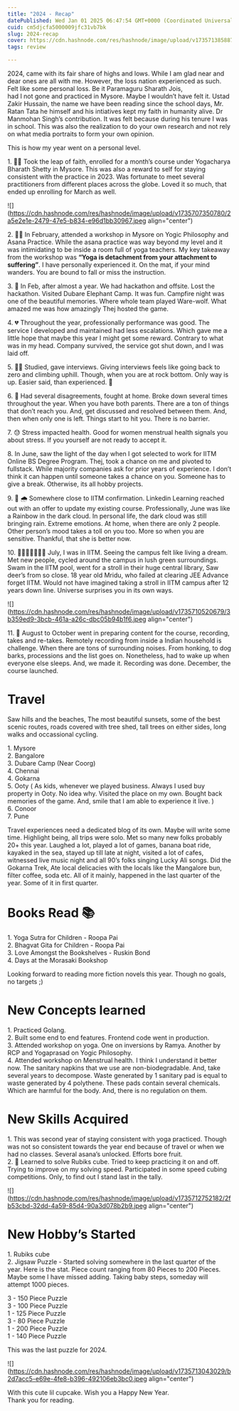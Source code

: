 ```yaml
---
title: "2024 - Recap"
datePublished: Wed Jan 01 2025 06:47:54 GMT+0000 (Coordinated Universal Time)
cuid: cm5djcfa5000009jfc31vb7bk
slug: 2024-recap
cover: https://cdn.hashnode.com/res/hashnode/image/upload/v1735713858875/ece3dd9f-547c-4157-9087-9713ba1b0520.jpeg
tags: review

---
```


2024, came with its fair share of highs and lows. While I am glad near and dear ones are all with me. However, the loss nation experienced as such. Felt like some personal loss. Be it Paramaguru Sharath Jois,  
had I not gone and practiced in Mysore. Maybe I wouldn’t have felt it. Ustad Zakir Hussain, the name we have been reading since the school days, Mr. Ratan Tata he himself and his intiatives kept my faith in humanity alive. Dr Manmohan Singh’s contribution. It was felt because during his tenure I was in school. This was also the realization to do your own research and not rely on what media portraits to form your own opinion.

This is how my year went on a personal level.

1\. 🤸‍♀️ Took the leap of faith, enrolled for a month’s course under Yogacharya Bharath Shetty in Mysore. This was also a reward to self for staying consistent with the practice in 2023. Was fortunate to meet several practitioners from different places across the globe. Loved it so much, that ended up enrolling for March as well.

![](https://cdn.hashnode.com/res/hashnode/image/upload/v1735707350780/2a5e2e1e-2479-47e5-b834-e96d1bb30967.jpeg align="center")

2\. 🧘‍♀️ In February, attended a workshop in Mysore on Yogic Philosophy and Asana Practice. While the asana practice was way beyond my level and it was intimidating to be inside a room full of yoga teachers. My key takeaway from the workshop was **“Yoga is detachment from your attachment to suffering”**. I have personally experienced it. On the mat, if your mind wanders. You are bound to fall or miss the instruction.

3\. 🙂 In Feb, after almost a year. We had hackathon and offsite. Lost the hackathon. Visited Dubare Elephant Camp. It was fun. Campfire night was one of the beautiful memories. Where whole team played Ware-wolf. What amazed me was how amazingly Thej hosted the game.

4\. 💔 Throughout the year, professionally performance was good. The service I developed and maintained had less escalations. Which gave me a little hope that maybe this year I might get some reward. Contrary to what was in my head. Company survived, the service got shut down, and I was laid off.

5\. 🧑‍💻 Studied, gave interviews. Giving interviews feels like going back to zero and climbing uphill. Though, when you are at rock bottom. Only way is up. Easier said, than experienced. 🎈

6\. 🥲 Had several disagreements, fought at home. Broke down several times throughout the year. When you have both parents. There are a ton of things that don’t reach you. And, get discussed and resolved between them. And, then when only one is left. Things start to hit you. There is no barrier.

7\. 😓 Stress impacted health. Good for women menstrual health signals you about stress. If you yourself are not ready to accept it.

8\. In June, saw the light of the day when I got selected to work for IITM Online BS Degree Program. Thej, took a chance on me and pivoted to fullstack. While majority companies ask for prior years of experience. I don’t think it can happen until someone takes a chance on you. Someone has to give a break. Otherwise, its all hobby projects.

9\. 🌈 🌧️ Somewhere close to IITM confirmation. Linkedin Learning reached out with an offer to update my existing course. Professionally, June was like a Rainbow in the dark cloud. In personal life, the dark cloud was still bringing rain. Extreme emotions. At home, when there are only 2 people. Other person’s mood takes a toll on you too. More so when you are sensitive. Thankful, that she is better now.

10\. 🦌🚴‍♀️🏊‍♀️🚶‍♀️ July, I was in IITM. Seeing the campus felt like living a dream. Met new people, cycled around the campus in lush green surroundings. Swam in the IITM pool, went for a stroll in their huge central library, Saw deer’s from so close. 18 year old Mridu, who failed at clearing JEE Advance forget IITM. Would not have imagined taking a stroll in IITM campus after 12 years down line. Universe surprises you in its own ways.

![](https://cdn.hashnode.com/res/hashnode/image/upload/v1735710520679/3b359ed9-3bcb-461a-a26c-dbc05b94b1f6.jpeg align="center")

11\. 💃 August to October went in preparing content for the course, recording, takes and re-takes. Remotely recording from inside a Indian household is challenge. When there are tons of surrounding noises. From honking, to dog barks, processions and the list goes on. Nonetheless, had to wake up when everyone else sleeps. And, we made it. Recording was done. December, the course launched.

# Travel

Saw hills and the beaches, The most beautiful sunsets, some of the best scenic routes, roads covered with tree shed, tall trees on either sides, long walks and occassional cycling.

1\. Mysore  
2\. Bangalore  
3\. Dubare Camp (Near Coorg)  
4\. Chennai  
4\. Gokarna  
5\. Ooty ( As kids, whenever we played business. Always I used buy property in Ooty. No idea why. Visited the place on my own. Bought back memories of the game. And, smile that I am able to experience it live. )  
6\. Conoor  
7\. Pune

Travel experiences need a dedicated blog of its own. Maybe will write some time. Highlight being, all trips were solo. Met so many new folks probably 20+ this year. Laughed a lot, played a lot of games, banana boat ride, kayaked in the sea, stayed up till late at night, visited a lot of cafes, witnessed live music night and all 90’s folks singing Lucky Ali songs. Did the Gokarna Trek, Ate local delicacies with the locals like the Mangalore bun, filter coffee, soda etc. All of it mainly, happened in the last quarter of the year. Some of it in first quarter.

# Books Read 📚

1\. Yoga Sutra for Children - Roopa Pai  
2\. Bhagvat Gita for Children - Roopa Pai  
3\. Love Amongst the Bookshelves - Ruskin Bond  
4\. Days at the Morasaki Bookshop  
  
Looking forward to reading more fiction novels this year. Though no goals, no targets ;)

# New Concepts learned

1\. Practiced Golang.  
2\. Built some end to end features. Frontend code went in production.  
3\. Attended workshop on yoga. One on inversions by Ramya. Another by RCP and Yogaprasad on Yogic Philosophy.  
4\. Attended workshop on Menstrual health. I think I understand it better now. The sanitary napkins that we use are non-biodegradable. And, take several years to decompose. Waste generated by 1 sanitary pad is equal to waste generated by 4 polythene. These pads contain several chemicals. Which are harmful for the body. And, there is no regulation on them.

# New Skills Acquired

1\. This was second year of staying consistent with yoga practiced. Though was not so consistent towards the year end because of travel or when we had no classes. Several asana’s unlocked. Efforts bore fruit.  
2\. 🤷 Learned to solve Rubiks cube. Tried to keep practicing it on and off. Trying to improve on my solving speed. Participated in some speed cubing competitions. Only, to find out I stand last in the tally.

![](https://cdn.hashnode.com/res/hashnode/image/upload/v1735712752182/2fb53cbd-32dd-4a59-85d4-90a3d078b2b9.jpeg align="center")

# New Hobby’s Started

1\. Rubiks cube  
2\. Jigsaw Puzzle - Started solving somewhere in the last quarter of the year. Here is the stat. Piece count ranging from 80 Pieces to 200 Pieces. Maybe some I have missed adding. Taking baby steps, someday will attempt 1000 pieces.  
  
3 - 150 Piece Puzzle  
3 - 100 Piece Puzzle  
1 - 125 Piece Puzzle  
3 - 80 Piece Puzzle  
1 - 200 Piece Puzzle  
1 - 140 Piece Puzzle

This was the last puzzle for 2024.

![](https://cdn.hashnode.com/res/hashnode/image/upload/v1735713043029/b2d7acc5-e69e-4fe8-b396-492106eb3bc0.jpeg align="center")

With this cute lil cupcake. Wish you a Happy New Year.  
Thank you for reading.